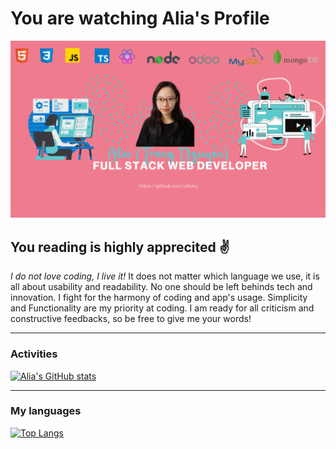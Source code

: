 <h1>You are watching Alia's Profile</h1>
<img src='https://raw.githubusercontent.com/alikiny/alikiny/main/cover.png' alt='profile cover'/>

## You reading is highly apprecited :v:
*I do not love coding, I live it!*
It does not matter which language we use, it is all about usability and readability. No one should be left behinds tech and innovation. I fight for the harmony of coding and app's usage. Simplicity and Functionality are my priority at coding. I am ready for all criticism and constructive feedbacks, so be free to give me your words!

  ---
### Activities
[![Alia's GitHub stats](https://github-readme-stats.vercel.app/api?username=alikiny&show_icons=true&theme=compact)](https://github.com/alikiny/github-readme-stats)

  ---
### My languages
[![Top Langs](https://github-readme-stats.vercel.app/api/top-langs/?username=alikiny&layout=radical)](https://github.com/alikiny/github-readme-stats)
  


